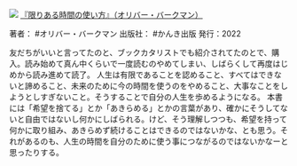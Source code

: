 ![](https://gyazo.com/0f022f45383464a52f5609515699b9d4.jpg)
[『限りある時間の使い方』（オリバー・バークマン）](https://amzn.to/3MVK6Vz)

著者： #オリバー・バークマン 
出版社： #かんき出版 
発行：2022

友だちがいいと言ってたのと、ブックカタリストでも紹介されてたのとで、購入。読み始めて真ん中くらいで一度読むのやめてしまい、しばらくして再度はじめから読み進めて読了。
人生は有限であることを認めること、すべてはできないと諦めること、未来のために今の時間を使うのをやめること、大事なことをしようとしすぎないこと。そうすることで自分の人生を歩めるようになる。
本書には「希望を捨てる」とか「あきらめる」とかの言葉があり、確かにそうしてないと自由ではないし何かにしばられる。けど、そう理解しつつも、希望を持って何かに取り組み、あきらめず続けることはできるのではないかな、とも思う。それがあるのも、人生の時間を自分のために使う事につながるのではないかなーと思ったりする。